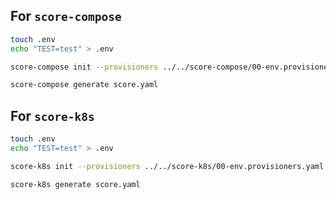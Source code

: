 ## For `score-compose`
```bash
touch .env
echo "TEST=test" > .env

score-compose init --provisioners ../../score-compose/00-env.provisioners.yaml

score-compose generate score.yaml
```

## For `score-k8s`
```bash
touch .env
echo "TEST=test" > .env

score-k8s init --provisioners ../../score-k8s/00-env.provisioners.yaml

score-k8s generate score.yaml
```